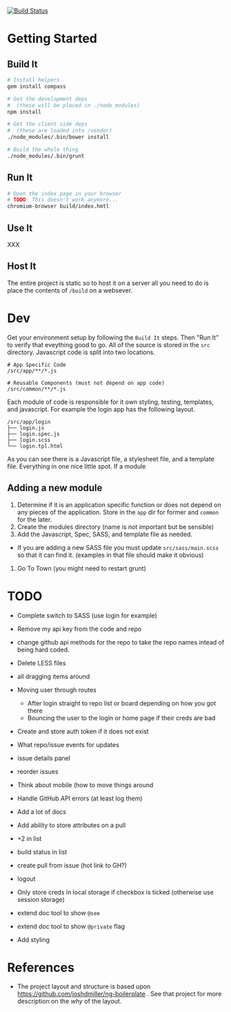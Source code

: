 [![Build Status](https://travis-ci.org/my8bird/octoboard.png?branch=master)](https://travis-ci.org/my8bird/octoboard)

Getting Started
===============

Build It
--------

```bash
# Install helpers
gem install compass

# Get the development deps
#  (these will be placed in ./node_modules)
npm install

# Get the client side deps
#  (these are loaded into /vendor)
./node_modules/.bin/bower install

# Build the whole thing
./node_modules/.bin/grunt
```

Run It
------
```bash
# Open the index page in your browser
# TODO: This doesn't work anymore...
chromium-browser build/index.hmtl
```

Use It
------
XXX

Host It
-------
The entire project is static so to host it on a server all you need to do is place the contents of `/build` on a websever.


Dev
===
Get your environment setup by following the `Build It` steps.  Then "Run It" to verify that eveything good to go.  All of the source is stored in the `src` directory.  Javascript code is split into two locations.

```
# App Specific Code
/src/app/**/*.js

# Reusable Components (must not depend on app code)
/src/common/**/*.js
```

Each module of code is responsible for it own styling, testing, templates, and javascript.  For example the login app has the following layout.

```
/src/app/login
├── login.js
├── login.spec.js
├── login.scss
└── login.tpl.html
```

As you can see there is a Javascript file, a stylesheet file, and a template file.  Everything in one nice little spot.  If a module


Adding a new module
-----------------
 1. Determine if it is an application specific function or does not depend on any pieces of the application.  Store in the `app` dir for former and `common` for the later.
 1. Create the modules directory (name is not important but be sensible)
 1. Add the Javascript, Spec, SASS, and template file as needed.
   * If you are adding a new SASS file you must update `src/sass/main.scss` so that it can find it.  (examples in that file should make it obvious)
 1. Go To Town (you might need to restart grunt)


TODO
====

 * Complete switch to SASS (use login for example)
 * Remove my api key from the code and repo
 * change github api methods for the repo to take the repo names
   intead of being hard coded.
 * Delete LESS files
 * all dragging items around
 * Moving user through routes
   * After login straight to repo list or board depending on how you got there
   * Bouncing the user to the login or home page if their creds are bad
 * Create and store auth token if it does not exist
 * What repo/issue events for updates
 * issue details panel
 * reorder issues
 * Think about mobile (how to move things around
 * Handle GitHub API errors (at least log them)
 * Add a lot of docs
 * Add ability to store attributes on a pull
 * +2 in list
 * build status in list
 * create pull from issue (hot link to GH?)

 * logout
 * Only store creds in local storage if checkbox is ticked (otherwise use session storage)
 * extend doc tool to show `@see`
 * extend doc tool to show `@private` flag

 * Add styling

References
==========
 * The project layout and structure is based upon 
   https://github.com/joshdmiller/ng-boilerplate . 
   See that project for more description on the *why* of the layout.
